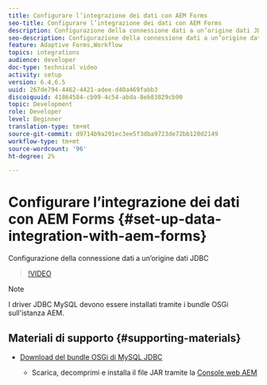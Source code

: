 ```yaml
---
title: Configurare l’integrazione dei dati con AEM Forms
seo-title: Configurare l’integrazione dei dati con AEM Forms
description: Configurazione della connessione dati a un’origine dati JDBC
seo-description: Configurazione della connessione dati a un’origine dati JDBC
feature: Adaptive Forms,Workflow
topics: integrations
audience: developer
doc-type: technical video
activity: setup
version: 6.4,6.5
uuid: 267de794-4462-4421-adee-d40a469fabb3
discoiquuid: 41864584-cb99-4c54-abda-8eb83829cb90
topic: Development
role: Developer
level: Beginner
translation-type: tm+mt
source-git-commit: d9714b9a291ec3ee5f3dba9723de72bb120d2149
workflow-type: tm+mt
source-wordcount: '96'
ht-degree: 2%

---
```



# Configurare l’integrazione dei dati con AEM Forms {#set-up-data-integration-with-aem-forms}

Configurazione della connessione dati a un’origine dati JDBC

>[!VIDEO](https://video.tv.adobe.com/v/17724/?quality=9&learn=on)

>[!NOTE]
>
>I driver JDBC MySQL devono essere installati tramite i bundle OSGi sull&#39;istanza AEM.

## Materiali di supporto {#supporting-materials}

* [Download del bundle OSGi di MySQL JDBC](https://dev.mysql.com/downloads/connector/j/)

   * Scarica, decomprimi e installa il file JAR tramite la [Console web AEM](http://localhost:4502/system/console/bundles)


